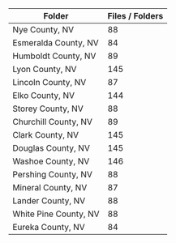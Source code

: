 | Folder                |   Files / Folders |
|-----------------------|-------------------|
| Nye County, NV        |                88 |
| Esmeralda County, NV  |                84 |
| Humboldt County, NV   |                89 |
| Lyon County, NV       |               145 |
| Lincoln County, NV    |                87 |
| Elko County, NV       |               144 |
| Storey County, NV     |                88 |
| Churchill County, NV  |                89 |
| Clark County, NV      |               145 |
| Douglas County, NV    |               145 |
| Washoe County, NV     |               146 |
| Pershing County, NV   |                88 |
| Mineral County, NV    |                87 |
| Lander County, NV     |                88 |
| White Pine County, NV |                88 |
| Eureka County, NV     |                84 |